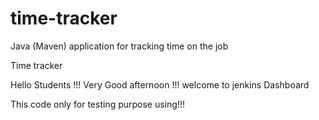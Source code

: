 # time-tracker
Java (Maven) application for tracking time on the job

Time tracker

Hello Students !!! Very Good afternoon !!! welcome to jenkins Dashboard

This code only for testing purpose using!!!
